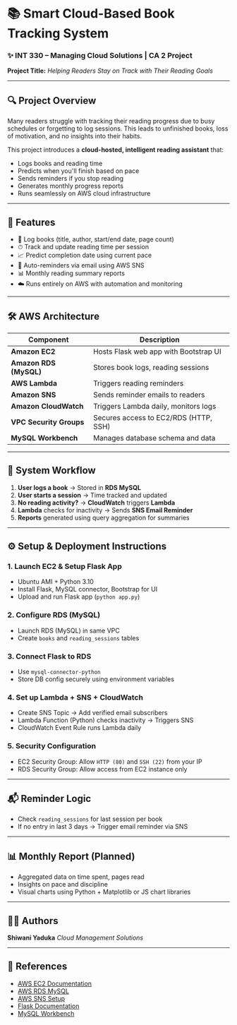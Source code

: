 # 📚 Smart Cloud-Based Book Tracking System

### ✨ INT 330 – Managing Cloud Solutions | CA 2 Project

**Project Title:** *Helping Readers Stay on Track with Their Reading Goals*

---

## 🔍 Project Overview

Many readers struggle with tracking their reading progress due to busy schedules or forgetting to log sessions. This leads to unfinished books, loss of motivation, and no insights into their habits.

This project introduces a **cloud-hosted, intelligent reading assistant** that:

* Logs books and reading time
* Predicts when you'll finish based on pace
* Sends reminders if you stop reading
* Generates monthly progress reports
* Runs seamlessly on AWS cloud infrastructure

---

## 🧩 Features

* 📖 Log books (title, author, start/end date, page count)
* ⏱ Track and update reading time per session
* 📈 Predict completion date using current pace
* 🔔 Auto-reminders via email using AWS SNS
* 📊 Monthly reading summary reports
* ☁️ Runs entirely on AWS with automation and monitoring

---

## 🛠 AWS Architecture

| Component               | Description                           |
| ----------------------- | ------------------------------------- |
| **Amazon EC2**          | Hosts Flask web app with Bootstrap UI |
| **Amazon RDS (MySQL)**  | Stores book logs, reading sessions    |
| **AWS Lambda**          | Triggers reading reminders            |
| **Amazon SNS**          | Sends reminder emails to readers      |
| **Amazon CloudWatch**   | Triggers Lambda daily, monitors logs  |
| **VPC Security Groups** | Secures access to EC2/RDS (HTTP, SSH) |
| **MySQL Workbench**     | Manages database schema and data      |

---

## 🧱 System Workflow

1. **User logs a book** → Stored in **RDS MySQL**
2. **User starts a session** → Time tracked and updated
3. **No reading activity?** → **CloudWatch** triggers **Lambda**
4. **Lambda** checks for inactivity → Sends **SNS Email Reminder**
5. **Reports** generated using query aggregation for summaries

---

## ⚙️ Setup & Deployment Instructions

### 1. **Launch EC2 & Setup Flask App**

* Ubuntu AMI + Python 3.10
* Install Flask, MySQL connector, Bootstrap for UI
* Upload and run Flask app (`python app.py`)

### 2. **Configure RDS (MySQL)**

* Launch RDS (MySQL) in same VPC
* Create `books` and `reading_sessions` tables
  

### 3. **Connect Flask to RDS**

* Use `mysql-connector-python`
* Store DB config securely using environment variables

### 4. **Set up Lambda + SNS + CloudWatch**

* Create SNS Topic → Add verified email subscribers
* Lambda Function (Python) checks inactivity → Triggers SNS
* CloudWatch Event Rule runs Lambda daily

### 5. **Security Configuration**

* EC2 Security Group: Allow `HTTP (80)` and `SSH (22)` from your IP
* RDS Security Group: Allow access from EC2 instance only

---

## 📬 Reminder Logic

* Check `reading_sessions` for last session per book
* If no entry in last 3 days → Trigger email reminder via SNS

---


## 📊 Monthly Report (Planned)

* Aggregated data on time spent, pages read
* Insights on pace and discipline
* Visual charts using Python + Matplotlib or JS chart libraries

---


## 🧑‍💻 Authors

**Shiwani Yaduka**
*Cloud Management Solutions*

---

## 📎 References

* [AWS EC2 Documentation](https://docs.aws.amazon.com/ec2/)
* [AWS RDS MySQL](https://docs.aws.amazon.com/AmazonRDS/latest/UserGuide/CHAP_MySQL.html)
* [AWS SNS Setup](https://docs.aws.amazon.com/sns/)
* [Flask Documentation](https://flask.palletsprojects.com/)
* [MySQL Workbench](https://dev.mysql.com/downloads/workbench/)


